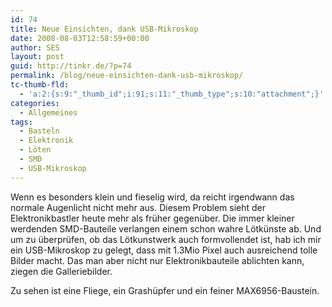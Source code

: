 ```yaml
---
id: 74
title: Neue Einsichten, dank USB-Mikroskop
date: 2008-08-03T12:58:59+00:00
author: SES
layout: post
guid: http://tinkr.de/?p=74
permalink: /blog/neue-einsichten-dank-usb-mikroskop/
tc-thumb-fld:
  - 'a:2:{s:9:"_thumb_id";i:91;s:11:"_thumb_type";s:10:"attachment";}'
categories:
  - Allgemeines
tags:
  - Basteln
  - Elektronik
  - Löten
  - SMD
  - USB-Mikroskop
---
```


Wenn es besonders klein und fieselig wird, da reicht irgendwann das normale Augenlicht nicht mehr aus. Diesem Problem sieht der Elektronikbastler heute mehr als früher gegenüber. Die immer kleiner werdenden SMD-Bauteile verlangen einem schon wahre Lötkünste ab. Und um zu überprüfen, ob das Lötkunstwerk auch formvollendet ist, hab ich mir ein USB-Mikroskop zu gelegt, dass mit 1.3Mio Pixel auch ausreichend tolle Bilder macht.
Das man aber nicht nur Elektronikbauteile ablichten kann, ziegen die Galleriebilder.

Zu sehen ist eine Fliege, ein Grashüpfer und ein feiner MAX6956-Baustein.

<div id='gallery-1' class='gallery galleryid-74 gallery-columns-3 gallery-size-thumbnail'>
  <dl class='gallery-item'>
    <dt class='gallery-icon '>
      <a href='http://tinkr.de/blog/neue-einsichten-dank-usb-mikroskop/grashuepfer2/'><img   src="http://tinkrde.test.mug.im/wp-content/uploads/sites/7/2008/08/grashuepfer2.png"  alt="" loading="lazy" /></a>
    </dt>
  </dl>

  <dl class='gallery-item'>
    <dt class='gallery-icon '>
      <a href='http://tinkr.de/blog/neue-einsichten-dank-usb-mikroskop/grashuepfer3/'><img   src="http://tinkrde.test.mug.im/wp-content/uploads/sites/7/2008/08/grashuepfer3.png"  alt="" loading="lazy" /></a>
    </dt>
  </dl>

  <dl class='gallery-item'>
    <dt class='gallery-icon '>
      <a href='http://tinkr.de/blog/neue-einsichten-dank-usb-mikroskop/grashuepfer4/'><img   src="http://tinkrde.test.mug.im/wp-content/uploads/sites/7/2008/08/grashuepfer4.png"  alt="" loading="lazy" /></a>
    </dt>
  </dl>

  <br style="clear: both" />

  <dl class='gallery-item'>
    <dt class='gallery-icon '>
      <a href='http://tinkr.de/blog/neue-einsichten-dank-usb-mikroskop/grashuepfer5/'><img   src="http://tinkrde.test.mug.im/wp-content/uploads/sites/7/2008/08/grashuepfer5.png"  alt="" loading="lazy" /></a>
    </dt>
  </dl>

  <dl class='gallery-item'>
    <dt class='gallery-icon '>
      <a href='http://tinkr.de/blog/neue-einsichten-dank-usb-mikroskop/ic1/'><img   src="http://tinkrde.test.mug.im/wp-content/uploads/sites/7/2008/08/ic1.png"  alt="" loading="lazy" /></a>
    </dt>
  </dl>

  <dl class='gallery-item'>
    <dt class='gallery-icon '>
      <a href='http://tinkr.de/blog/neue-einsichten-dank-usb-mikroskop/ic2/'><img   src="http://tinkrde.test.mug.im/wp-content/uploads/sites/7/2008/08/ic2.png"  alt="" loading="lazy" /></a>
    </dt>
  </dl>

  <br style="clear: both" />

  <dl class='gallery-item'>
    <dt class='gallery-icon '>
      <a href='http://tinkr.de/blog/neue-einsichten-dank-usb-mikroskop/fliege/'><img   src="http://tinkrde.test.mug.im/wp-content/uploads/sites/7/2008/08/fliege.png"  alt="" loading="lazy" /></a>
    </dt>
  </dl>

  <br style='clear: both' />
</div>
